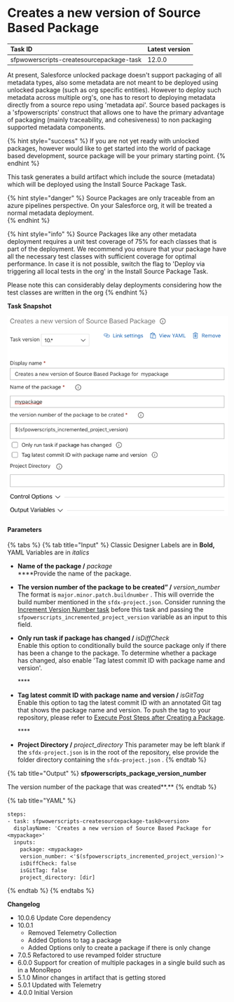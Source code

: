 # Creates a new  version of  Source Based Package

| Task ID | Latest version |
| :--- | :--- |
| sfpwowerscripts-createsourcepackage-task | 12.0.0 |

 At present, Salesforce unlocked package doesn't support packaging  of all  metadata types, also some metadata are not meant to be deployed using unlocked package \(such as org specific entities\). However to deploy such metadata across multiple org's, one has to resort to deploying metadata directly from a source repo using 'metadata api'.  Source based packages is a 'sfpowerscripts' construct  that allows one to have  the primary advantage of packaging \(mainly traceability, and cohesiveness\) to non packaging supported metadata components. 

{% hint style="success" %}
If you are not yet ready with unlocked packages, however would like to get started into the world of package based development, source package will be your primary starting point. 
{% endhint %}

This task generates a  build artifact which include the source \(metadata\) which will be deployed using the Install Source Package Task.

{% hint style="danger" %}
Source Packages are only traceable from an azure pipelines perspective. On your Salesforce org, it will be treated a normal metadata deployment.  
{% endhint %}

{% hint style="info" %}
Source Packages like any other metadata deployment requires a unit test coverage of 75% for each classes that is part of the deployment. We recommend you ensure that your package have all the necessary test classes with sufficient coverage for optimal performance. In case it is not possible, switch the flag to 'Deploy via triggering all local tests in the org' in the Install Source Package Task.  
  
Please note this can considerably delay deployments considering how the test classes are written in the org
{% endhint %}



**Task Snapshot**

![](../../../.gitbook/assets/createsourcepackagesnapshot.png)

#### Parameters

{% tabs %}
{% tab title="Input" %}
Classic Designer Labels are in **Bold,**  YAML Variables are in _italics_

* **Name of the package /** _package_  
  ****Provide the name of the package.

* **The version number of the package to be created” /** _version\_number_  
  The format is `major.minor.patch.buildnumber` . This will override the build number mentioned in the `sfdx-project.json`. Consider running the [Increment Version Number task](../utility-tasks/increment-version-number-of-a-package.md) before this task and passing the `sfpowerscripts_incremented_project_version` variable as an input to this field.

 

* **Only run task if package has changed /** _isDiffCheck_  
  Enable this option to conditionally build the source package only if there has been a change to the package. To determine whether a package has changed, also enable 'Tag latest commit ID with package name and version'.

  \*\*\*\*

* **Tag latest commit ID with package name and version /** _isGitTag_  
  Enable this option to tag the latest commit ID with an annotated Git tag that shows the package name and version. To push the tag to your repository, please refer to [Execute Post Steps after Creating a Package](execute-post-steps-after-creating-a-package.md). 

  \*\*\*\*

* **Project Directory /** _project\_directory_ This parameter may be left blank if the `sfdx-project.json` is in the root of the repository, else provide the folder directory containing the `sfdx-project.json` .
{% endtab %}

{% tab title="Output" %}
**sfpowerscripts\_package\_version\_number**

The version number of the package that was created**.**
{% endtab %}

{% tab title="YAML" %}
```text
steps:
- task: sfpwowerscripts-createsourcepackage-task@<version>
  displayName: 'Creates a new version of Source Based Package for <mypackage>'
  inputs:
    package: <mypackage>
    version_number: <'$(sfpowerscripts_incremented_project_version)'>
    isDiffCheck: false
    isGitTag: false
    project_directory: [dir]
```
{% endtab %}
{% endtabs %}

**Changelog**

* 10.0.6 Update Core dependency
* 10.0.1 
  * Removed Telemetry Collection
  * Added Options to tag a package
  * Added Options only to create a package if there is only change
* 7.0.5 Refactored to use revamped folder structure
* 6.0.0 Support for creation of multiple packages in a single build such as in a MonoRepo
* 5.1.0 Minor changes in artifact that is getting stored
* 5.0.1 Updated with Telemetry
* 4.0.0 Initial Version

